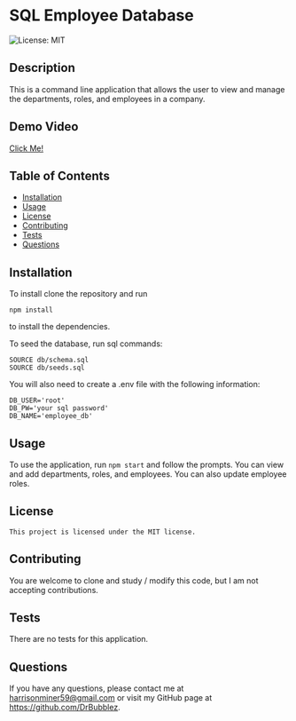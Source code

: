 # SQL Employee Database
![License: MIT](https://img.shields.io/badge/License-MIT-yellow.svg)
## Description
This is a command line application that allows the user to view and manage the departments, roles, and employees in a company.
## Demo Video
[Click Me!](https://youtu.be/mHa7e0L5vik)

## Table of Contents
- [Installation](#installation)
- [Usage](#usage)
- [License](#license)
- [Contributing](#contributing)
- [Tests](#tests)
- [Questions](#questions)
## Installation
To install clone the repository and run 
```
npm install
```
to install the dependencies. 

To seed the database, run sql commands:
```
SOURCE db/schema.sql
SOURCE db/seeds.sql
```
You will also need to create a .env file with the following information:
```
DB_USER='root'
DB_PW='your sql password'
DB_NAME='employee_db'
```

## Usage
To use the application, run `npm start` and follow the prompts. You can view and add departments, roles, and employees. You can also update employee roles.
## License
    This project is licensed under the MIT license.
## Contributing
You are welcome to clone and study / modify this code, but I am not accepting contributions.
## Tests
There are no tests for this application.
## Questions
If you have any questions, please contact me at harrisonminer59@gmail.com or visit my GitHub page at https://github.com/DrBubblez.
